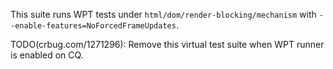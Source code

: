 This suite runs WPT tests under `html/dom/render-blocking/mechanism` with
`--enable-features=NoForcedFrameUpdates`.

TODO(crbug.com/1271296): Remove this virtual test suite when WPT runner is
enabled on CQ.
